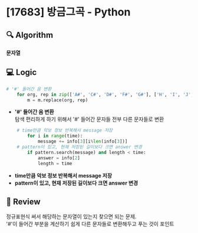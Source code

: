 # [17683] 방금그곡 - Python

## 🔍 Algorithm
**문자열**

## 💻 Logic

```Python
# '#' 들어간 음 변환
    for org, rep in zip(['A#', 'C#', 'D#', 'F#', 'G#'], ['H', 'I', 'J', 'K', 'L']):
        m = m.replace(org, rep)
```
- **'#' 들어간 음 변환**  
    탐색 편리하게 하기 위해서 '#' 들어간 문자들 전부 다른 문자들로 변환  

```Python
    # time만큼 악보 정보 반복해서 message 저장
        for i in range(time):
            message += info[3][i%len(info[3])]
    # pattern이 있고, 현재 저장된 길이보다 크면 answer 변경
        if pattern.search(message) and length < time:
            answer = info[2]
            length = time
```
- **time만큼 악보 정보 반복해서 message 저장**  
- **pattern이 있고, 현재 저장된 길이보다 크면 answer 변경**  


## 📝 Review

정규표현식 써서 해당하는 문자열이 있는지 찾으면 되는 문제.  
'#'이 들어간 부분을 계산하기 쉽게 다른 문자들로 변환해두고 푸는 것이 포인트
